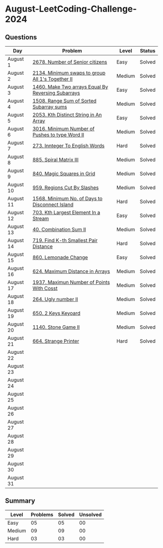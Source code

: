 # August-LeetCoding-Challenge-2024

## Questions
| Day | Problem | Level | Status |
| --- | --- | --- | --- |
| August 1 | [2678. Number of Senior citizens](https://leetcode.com/problems/number-of-senior-citizens/) | Easy | Solved |
| August 2 | [2134. Minimum swaps to group All 1's Together II](https://leetcode.com/problems/minimum-swaps-to-group-all-1s-together-ii/) | Medium | Solved |
| August 3 | [1460. Make Two arrays Equal By Reversing Subarrays](https://leetcode.com/problems/make-two-arrays-equal-by-reversing-subarrays/) | Easy | Solved |
| August 4 | [1508. Range Sum of Sorted Subarray sums](https://leetcode.com/problems/range-sum-of-sorted-subarray-sums/) | Medium | Solved |
| August 5 | [2053. Kth Distinct String in An Array](https://leetcode.com/problems/kth-distinct-string-in-an-array/) | Easy | Solved |
| August 6 | [3016. Minimum Number of Pushes to type Word II](https://leetcode.com/problems/minimum-number-of-pushes-to-type-word-ii/) | Medium | Solved |
| August 7 | [273. Innteger To English Words](https://leetcode.com/problems/integer-to-english-words/) | Hard | Solved |
| August 8 | [885. Spiral Matrix III](https://leetcode.com/problems/spiral-matrix-iii/) | Medium | Solved |
| August 9 | [840. Magic Squares in Grid](https://leetcode.com/problems/magic-squares-in-grid/) | Medium | Solved |
| August 10 | [959. Regions Cut By Slashes](https://leetcode.com/problems/regions-cut-by-slashes/) | Medium | Solved |
| August 11 | [1568. Minimum No. of Days to Disconnect Island](https://leetcode.com/problems/minimum-number-of-days-to-disconnect-island/) | Hard | Solved |
| August 12 | [703. Kth Largest Element In a Stream](https://leetcode.com/problems/kth-largest-element-in-a-stream/) | Easy | Solved |
| August 13 | [40. Combination Sum II](leetcode.com/problems/combination-sum-ii/) | Medium | Solved |   
| August 14 | [719. Find K-th Smallest Pair Distance ]() | Hard | Solved |
| August 15 | [860. Lemonade Change](https://leetcode.com/problems/lemonade-change/) | Easy | Solved |
| August 16 | [624. Maximum Distance in Arrays](https://leetcode.com/problems/maximum-distance-in-arrays/) | Medium | Solved |
| August 17 | [1937. Maximun Number of Points With Cosst](https://leetcode.com/problems/maximum-number-of-points-with-cost/) | Medium | Solved |
| August 18 | [264. Ugly number II](https://leetcode.com/problems/ugly-number-ii/) | Medium | Solved |
| August 19 | [650. 2 Keys Keyoard](https://leetcode.com/problems/2-keys-keyboard/description/) | Medium | Solved |
| August 20 | [1140. Stone Game II](https://leetcode.com/problems/stone-game-ii/description/) | Medium | Solved |
| August 21 | [664. Strange Printer](https://leetcode.com/problems/strange-printer/) | Hard | Solved |
| August 22 | []() |  |  |
| August 23 | []() |  |  |
| August 24 | []() |  |  |
| August 25 | []() |  |  |
| August 26 | []() |  |  |
| August 27 | []() |  |  |
| August 28 | []() |  |  |
| August 29 | []() |  |  |
| August 30 | []() |  |  |
| August 31 | []() |  |  |


## Summary
| Level  | Problems | Solved | Unsolved |
| ---    | --- | --- | --- |
| Easy   | 05 | 05 | 00 |
| Medium | 09 | 09 | 00 |
| Hard   | 03 | 03 | 00 |
